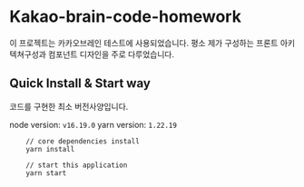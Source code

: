 # Kakao-brain-code-homework

이 프로젝트는 카카오브레인 테스트에 사용되었습니다.
평소 제가 구성하는 프론트 아키텍쳐구성과 컴포넌트 디자인을 주로 다루었습니다. 

## Quick Install & Start way

코드를 구현한 최소 버전사양입니다. 

node version: `v16.19.0`
yarn version: `1.22.19`

```
    // core dependencies install
    yarn install

    // start this application
    yarn start
```
